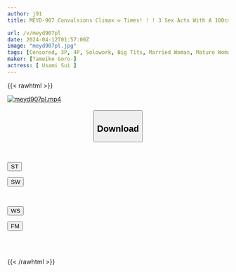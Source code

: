 ```yaml
---
author: j91
title: MEYD-907 Convulsions Climax ∞ Times! ! ! 3 Sex Acts With A 100cmHcup Married Woman In A Hotel Even When The Morning Comes Sui Usami

url: /v/meyd907pl
date: 2024-04-12T01:57:00Z
image: "meyd907pl.jpg"
tags: [Censored, 3P, 4P, Solowork, Big Tits, Married Woman, Mature Woman, Lotion	]
maker: [Tameike Goro-]
actress: [ Usami Sui ]
---
```



{{< rawhtml >}}

<div class="video" data-videoid="w4vm6z02ZauGbX">
    <a href="javascript:;">
        <img src="/v/meyd907pl/meyd907pl.jpg" width="WIDTH" height="HEIGHT" alt="meyd907pl.mp4" loading="lazy">
    </a>
</div>

<script type="text/javascript" src="https://j91.asia/asset/on-demand-st.js"></script>

<br>
  <link rel="stylesheet" href="https://j91.asia/asset/bs5.css">
  
  <center>
  <button class="btn btn-primary" type="button" data-bs-toggle="collapse" data-bs-target=".multi-collapse" aria-expanded="false" aria-controls="multiCollapseExample1 multiCollapseExample2"><h2>Download</h2></button></center>
</p>
<div class="row">
  <div class="col">
    <div class="collapse multi-collapse" id="multiCollapseExample1">
      <div class="card card-body">
	      	      <br>
<div class="buttons">  
<p><a href="https://streamtape.to/v/w4vm6z02ZauGbX" target="_blank"><button class="btn-hover color-3"><i class="fa fa-download"></i> ST</button></a></p>
<p><a href="https://asnwish.com/dnjmlicad49y" target="_blank"><button class="btn-hover color-2"><i class="fa fa-download"></i> SW</button></a></p></div>
    </div>
  </div>
</div>
  <div class="col">
    <div class="collapse multi-collapse" id="multiCollapseExample2">
      <div class="card card-body">
	      <br>
<div class="buttons">
<p><a href="https://wolfstream.tv/rs16pqwmi9ya"><button class="btn-hover color-9"><i class="fa fa-download"></i> WS</button></a></p>
<p><a href="https://filemoon.sx/d/ynzvl98c2tql"><button class="btn-hover color-8"><i class="fa fa-download"></i> FM</button></a></p></div>
<br><br>
      </div>
    </div>
  </div>
</div>

{{< /rawhtml >}}